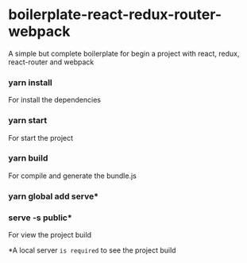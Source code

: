 # boilerplate-react-redux-router-webpack
A simple but complete boilerplate for begin a project with react, redux, react-router and webpack


### yarn install
For install the dependencies

### yarn start
For start the project

### yarn build
For compile and generate the bundle.js

### yarn global add serve*
### serve -s public*
For view the project build

*A local server `is required` to see the project build
